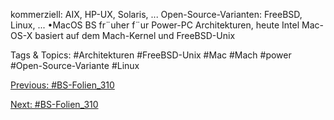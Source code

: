 kommerziell: AIX, HP-UX, Solaris, ...
Open-Source-Varianten: FreeBSD, Linux, ...
•MacOS
BS fr¨uher f¨ur Power-PC Architekturen, heute Intel
Mac-OS-X basiert auf dem Mach-Kernel und FreeBSD-Unix

   Tags & Topics:
   #Architekturen
   #FreeBSD-Unix
   #Mac
   #Mach
   #power
   #Open-Source-Variante
   #Linux

[Previous: #BS-Folien_310](BS-Folien_310.md)

[Next: #BS-Folien_310](BS-Folien_310.md)
